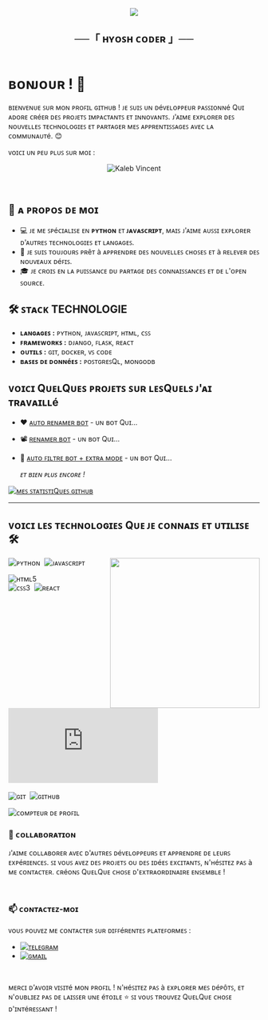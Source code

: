 <p align="center">
  <img src="https://readme-typing-svg.herokuapp.com?color=DC143C&center=true&lines=ʙɪᴇɴᴠᴇɴᴜᴇ+ꜱᴜʀ+ᴍᴏɴ+ᴘʀᴏꜰɪʟ+ɢɪᴛʜᴜʙ;ᴇxᴘʟᴏʀᴏɴꜱ+ʟᴇ+ᴍᴏɴᴅᴇ+ᴅᴜ+ᴄᴏᴅᴇ;ᴘᴀʀᴛᴀɢᴇ+ᴅᴇ+ᴍᴇꜱ+ᴘʀᴏᴊᴇᴛꜱ+ᴇᴛ+ᴀᴘᴘʀᴇɴᴛɪꜱꜱᴀɢᴇꜱ;ᴘʀᴏꜰɪᴛᴇᴢ+ᴅᴇ+ᴠᴏᴛʀᴇ+ᴠɪꜱɪᴛᴇ!&width=600&height=180">
</p>

<h2 align="center">
    ──「 ʜʏᴏꜱʜ ᴄᴏᴅᴇʀ 」──
</h2>

<div style="display: flex;">
  <div style="flex: 1;">

# ʙᴏɴᴊᴏᴜʀ ! 👋

ʙɪᴇɴᴠᴇɴᴜᴇ ꜱᴜʀ ᴍᴏɴ ᴘʀᴏꜰɪʟ ɢɪᴛʜᴜʙ ! ᴊᴇ ꜱᴜɪꜱ ᴜɴ ᴅéᴠᴇʟᴏᴘᴘᴇᴜʀ ᴘᴀꜱꜱɪᴏɴɴé Qᴜɪ ᴀᴅᴏʀᴇ ᴄʀéᴇʀ ᴅᴇꜱ ᴘʀᴏᴊᴇᴛꜱ ɪᴍᴘᴀᴄᴛᴀɴᴛꜱ ᴇᴛ ɪɴɴᴏᴠᴀɴᴛꜱ. 
ᴊ'ᴀɪᴍᴇ ᴇxᴘʟᴏʀᴇʀ ᴅᴇꜱ ɴᴏᴜᴠᴇʟʟᴇꜱ ᴛᴇᴄʜɴᴏʟᴏɢɪᴇꜱ ᴇᴛ ᴘᴀʀᴛᴀɢᴇʀ ᴍᴇꜱ ᴀᴘᴘʀᴇɴᴛɪꜱꜱᴀɢᴇꜱ ᴀᴠᴇᴄ ʟᴀ ᴄᴏᴍᴍᴜɴᴀᴜᴛé. 😊

ᴠᴏɪᴄɪ ᴜɴ ᴘᴇᴜ ᴘʟᴜꜱ ꜱᴜʀ ᴍᴏɪ :
<p align="center">
<img src="https://insights.pecb.com/wp-content/uploads/2020/09/security-chain-link-1170x600.jpg" alt="Kaleb Vincent">
</p>

<br>

## 🌟 ᴀ ᴘʀᴏᴘᴏꜱ ᴅᴇ ᴍᴏɪ

- 💻 ᴊᴇ ᴍᴇ ꜱᴘéᴄɪᴀʟɪꜱᴇ ᴇɴ **ᴘʏᴛʜᴏɴ** ᴇᴛ **ᴊᴀᴠᴀꜱᴄʀɪᴘᴛ**, ᴍᴀɪꜱ ᴊ'ᴀɪᴍᴇ ᴀᴜꜱꜱɪ ᴇxᴘʟᴏʀᴇʀ ᴅ'ᴀᴜᴛʀᴇꜱ ᴛᴇᴄʜɴᴏʟᴏɢɪᴇꜱ ᴇᴛ ʟᴀɴɢᴀɢᴇꜱ.
- 🚀 ᴊᴇ ꜱᴜɪꜱ ᴛᴏᴜᴊᴏᴜʀꜱ ᴘʀêᴛ à ᴀᴘᴘʀᴇɴᴅʀᴇ ᴅᴇꜱ ɴᴏᴜᴠᴇʟʟᴇꜱ ᴄʜᴏꜱᴇꜱ ᴇᴛ à ʀᴇʟᴇᴠᴇʀ ᴅᴇꜱ ɴᴏᴜᴠᴇᴀᴜx ᴅéꜰɪꜱ.
- 🎓 ᴊᴇ ᴄʀᴏɪꜱ ᴇɴ ʟᴀ ᴘᴜɪꜱꜱᴀɴᴄᴇ ᴅᴜ ᴘᴀʀᴛᴀɢᴇ ᴅᴇꜱ ᴄᴏɴɴᴀɪꜱꜱᴀɴᴄᴇꜱ ᴇᴛ ᴅᴇ ʟ'ᴏᴘᴇɴ ꜱᴏᴜʀᴄᴇ.

## 🛠️ ꜱᴛᴀᴄᴋ TECHNOLOGIE 

- **ʟᴀɴɢᴀɢᴇꜱ :** ᴘʏᴛʜᴏɴ, ᴊᴀᴠᴀꜱᴄʀɪᴘᴛ, ʜᴛᴍʟ, ᴄꜱꜱ
- **ꜰʀᴀᴍᴇᴡᴏʀᴋꜱ :** ᴅᴊᴀɴɢᴏ, ꜰʟᴀꜱᴋ, ʀᴇᴀᴄᴛ
- **ᴏᴜᴛɪʟꜱ :** ɢɪᴛ, ᴅᴏᴄᴋᴇʀ, ᴠꜱ ᴄᴏᴅᴇ
- **ʙᴀꜱᴇꜱ ᴅᴇ ᴅᴏɴɴéᴇꜱ :** ᴘᴏꜱᴛɢʀᴇꜱQʟ, ᴍᴏɴɢᴏᴅʙ

## ᴠᴏɪᴄɪ QᴜᴇʟQᴜᴇꜱ ᴘʀᴏᴊᴇᴛꜱ ꜱᴜʀ ʟᴇꜱQᴜᴇʟꜱ ᴊ'ᴀɪ ᴛʀᴀᴠᴀɪʟʟé

- ❤️ [ᴀᴜᴛᴏ ʀᴇɴᴀᴍᴇʀ ʙᴏᴛ](https://github.com/kalebavincent/Projet1) - ᴜɴ ʙᴏᴛ Qᴜɪ...
- 📽️ [ʀᴇɴᴀᴍᴇʀ ʙᴏᴛ](https://github.com/kalebavincent/Projet2) - ᴜɴ ʙᴏᴛ Qᴜɪ...
- 📁 [ᴀᴜᴛᴏ ꜰɪʟᴛʀᴇ ʙᴏᴛ + ᴇxᴛʀᴀ ᴍᴏᴅᴇ](https://github.com/kalebavincent/Projet3) - ᴜɴ ʙᴏᴛ Qᴜɪ...

  _ᴇᴛ ʙɪᴇɴ ᴘʟᴜꜱ ᴇɴᴄᴏʀᴇ !_

[![ᴍᴇꜱ ꜱᴛᴀᴛɪꜱᴛɪQᴜᴇꜱ ɢɪᴛʜᴜʙ](https://github-readme-stats.vercel.app/api?username=kalebavincent)](https://github.com/kalebavincent/github-readme-stats)

---

## ᴠᴏɪᴄɪ ʟᴇꜱ ᴛᴇᴄʜɴᴏʟᴏɢɪᴇꜱ Qᴜᴇ ᴊᴇ ᴄᴏɴɴᴀɪꜱ ᴇᴛ ᴜᴛɪʟɪꜱᴇ 🛠

<img src="https://github-readme-stats.vercel.app/api/top-langs/?username=kalebavincent&langs_count=10" align="right" width="300px">

![ᴘʏᴛʜᴏɴ](https://img.shields.io/badge/-ᴘʏᴛʜᴏɴ-2f1a47?style=flat&logo=python)&nbsp;
![ᴊᴀᴠᴀꜱᴄʀɪᴘᴛ](https://img.shields.io/badge/-ᴊᴀᴠᴀꜱᴄʀɪᴘᴛ-2f1a47?style=flat&logo=javascript)&nbsp;

![ʜᴛᴍʟ5](https://img.shields.io/badge/-ʜᴛᴍʟ5-2f1a47?style=flat&logo=html5)&nbsp;  
![ᴄꜱꜱ3](https://img.shields.io/badge/-ᴄꜱꜱ3-2f1a47?style=flat&logo=css3&logoColor=039be5)&nbsp;
![ʀᴇᴀᴄᴛ](https://img.shields.io/badge/-ʀᴇᴀᴄᴛ-2f1a47?style=flat&logo=react)&nbsp;
![ɴᴏᴅᴇ.ᴊꜱ](https://img.shields.io/badge/-ɴᴏᴅᴇ.ᴊꜱ-2f1a47?style=flat&logo=node.js)&nbsp;

![ɢɪᴛ](https://img.shields.io/badge/-ɢɪᴛ-2f1a47?style=flat&logo=git)&nbsp;
![ɢɪᴛʜᴜʙ](https://img.shields.io/badge/-ɢɪᴛʜᴜʙ-2f1a47?style=flat&logo=github)&nbsp;

![ᴄᴏᴍᴘᴛᴇᴜʀ ᴅᴇ ᴘʀᴏꜰɪʟ](https://moe-counter.glitch.me/get/@kalebavincent)

### 🤝 ᴄᴏʟʟᴀʙᴏʀᴀᴛɪᴏɴ

ᴊ'ᴀɪᴍᴇ ᴄᴏʟʟᴀʙᴏʀᴇʀ ᴀᴠᴇᴄ ᴅ'ᴀᴜᴛʀᴇꜱ ᴅéᴠᴇʟᴏᴘᴘᴇᴜʀꜱ ᴇᴛ ᴀᴘᴘʀᴇɴᴅʀᴇ ᴅᴇ ʟᴇᴜʀꜱ ᴇxᴘéʀɪᴇɴᴄᴇꜱ. ꜱɪ ᴠᴏᴜꜱ ᴀᴠᴇᴢ ᴅᴇꜱ ᴘʀᴏᴊᴇᴛꜱ ᴏᴜ ᴅᴇꜱ ɪᴅéᴇꜱ ᴇxᴄɪᴛᴀɴᴛꜱ, ɴ'ʜéꜱɪᴛᴇᴢ ᴘᴀꜱ à ᴍᴇ ᴄᴏɴᴛᴀᴄᴛᴇʀ. ᴄʀéᴏɴꜱ QᴜᴇʟQᴜᴇ ᴄʜᴏꜱᴇ ᴅ'ᴇxᴛʀᴀᴏʀᴅɪɴᴀɪʀᴇ ᴇɴꜱᴇᴍʙʟᴇ !

<br>

### 📫 ᴄᴏɴᴛᴀᴄᴛᴇᴢ-ᴍᴏɪ

ᴠᴏᴜꜱ ᴘᴏᴜᴠᴇᴢ ᴍᴇ ᴄᴏɴᴛᴀᴄᴛᴇʀ ꜱᴜʀ ᴅɪꜰꜰéʀᴇɴᴛᴇꜱ ᴘʟᴀᴛᴇꜰᴏʀᴍᴇꜱ :

- [![ᴛᴇʟᴇɢʀᴀᴍ](https://img.shields.io/badge/ᴋᴀʟᴇʙ-ᴛᴇʟᴇɢʀᴀᴍ-ʙʟᴜᴇ?style=for-the-badge&logo=telegram)](https://t.me/hyoshcoder)
- [![ɢᴍᴀɪʟ](https://img.shields.io/badge/ᴋᴀʟᴇʙ-ɢᴍᴀɪʟ-ʀᴏᴜɢᴇ?style=for-the-badge&logo=gmail)](mailto:vincentkaleba@gmail.com)

<br>

ᴍᴇʀᴄɪ ᴅ'ᴀᴠᴏɪʀ ᴠɪꜱɪᴛé ᴍᴏɴ ᴘʀᴏꜰɪʟ ! ɴ'ʜéꜱɪᴛᴇᴢ ᴘᴀꜱ à ᴇxᴘʟᴏʀᴇʀ ᴍᴇꜱ ᴅéᴘôᴛꜱ, ᴇᴛ ɴ'ᴏᴜʙʟɪᴇᴢ ᴘᴀꜱ ᴅᴇ ʟᴀɪꜱꜱᴇʀ ᴜɴᴇ éᴛᴏɪʟᴇ ⭐️ ꜱɪ ᴠᴏᴜꜱ ᴛʀᴏᴜᴠᴇᴢ QᴜᴇʟQᴜᴇ ᴄʜᴏꜱᴇ ᴅ'ɪɴᴛéʀᴇꜱꜱᴀɴᴛ !
